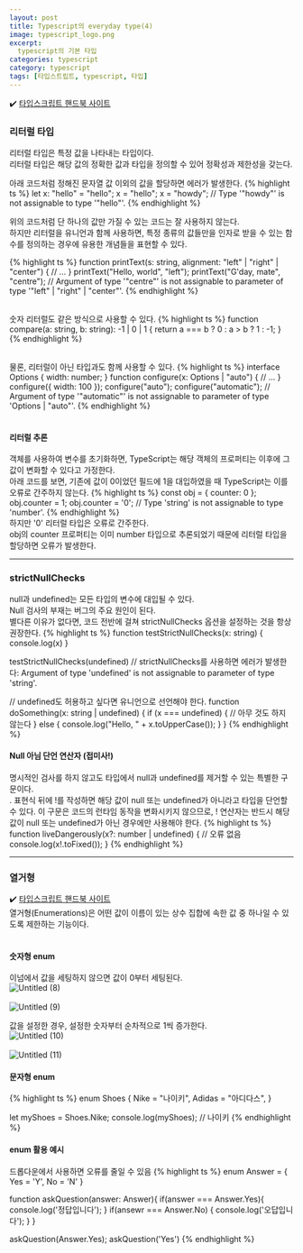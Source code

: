 ```yaml
---
layout: post
title: Typescript의 everyday type(4)
image: typescript_logo.png
excerpt: 
  typescript의 기본 타입
categories: typescript
category: typescript
tags: [타입스트립트, typescript, 타입]
---
```

✔️ [타입스크립트 핸드북 사이트](https://www.typescriptlang.org/ko/docs/handbook/2/everyday-types.html#%EB%A6%AC%ED%84%B0%EB%9F%B4-%ED%83%80%EC%9E%85)

### 리터럴 타입

리터럴 타입은 특정 값을 나타내는 타입이다.  
리터럴 타입은 해당 값의 정확한 값과 타입을 정의할 수 있어 정확성과 제한성을 갖는다.

아래 코드처럼 정해진 문자열 값 이외의 값을 할당하면 에러가 발생한다.
{% highlight ts %}
let x: "hello" = "hello";
x = "hello"; 
x = "howdy"; // Type '"howdy"' is not assignable to type '"hello"'.
{% endhighlight %}  

위의 코드처럼 단 하나의 값만 가질 수 있는 코드는 잘 사용하지 않는다.  
하지만 리터럴을 유니언과 함께 사용하면, 특정 종류의 값들만을 인자로 받을 수 있는 함수를 정의하는 경우에 유용한 개념들을 표현할 수 있다.  

{% highlight ts %}
function printText(s: string, alignment: "left" | "right" | "center") {
  // ...
}
printText("Hello, world", "left");
printText("G'day, mate", "centre"); // Argument of type '"centre"' is not assignable to parameter of type '"left" | "right" | "center"'.
{% endhighlight %}  
<br />

숫자 리터럴도  같은 방식으로 사용할 수 있다.
{% highlight ts %}
function compare(a: string, b: string): -1 | 0 | 1 {
  return a === b ? 0 : a > b ? 1 : -1;
}
{% endhighlight %}  
<br />

물론, 리터럴이 아닌 타입과도 함께 사용할 수 있다.
{% highlight ts %}
interface Options {
  width: number;
}
function configure(x: Options | "auto") {
  // ...
}
configure({ width: 100 });
configure("auto");
configure("automatic"); // Argument of type '"automatic"' is not assignable to parameter of type 'Options | "auto"'.
{% endhighlight %}  
<br />

#### 리터럴 추론

객체를 사용하여 변수를 초기화하면, TypeScript는 해당 객체의 프로퍼티는 이후에 그 값이 변화할 수 있다고 가정한다.  
아래 코드를 보면, 기존에 값이 0이었던 필드에 1을 대입하였을 때 TypeScript는 이를 오류로 간주하지 않는다.
{% highlight ts %}
const obj = { counter: 0 };
obj.counter = 1;
obj.counter = '0'; // Type 'string' is not assignable to type 'number'.
{% endhighlight %}  
하지만 '0' 리터럴 타입은 오류로 간주한다.  
obj의 counter 프로퍼티는 이미 number 타입으로 추론되었기 때문에 리터럴 타입을 할당하면 오류가 발생한다.
<br />

--- 

### strictNullChecks  

null과 undefined는 모든 타입의 변수에 대입될 수 있다.  
Null 검사의 부재는 버그의 주요 원인이 된다.  
별다른 이유가 없다면, 코드 전반에 걸쳐 strictNullChecks 옵션을 설정하는 것을 항상 권장한다.
{% highlight ts %}
function testStrictNullChecks(x: string) {
  console.log(x)
}

testStrictNullChecks(undefined) // strictNullChecks를 사용하면 에러가 발생한다: Argument of type 'undefined' is not assignable to parameter of type 'string'.

// undefined도 허용하고 싶다면 유니언으로 선언해야 한다.
function doSomething(x: string | undefined) {
  if (x === undefined) {
    // 아무 것도 하지 않는다
  } else {
    console.log("Hello, " + x.toUpperCase());
  }
}
{% endhighlight %} 
<br />

#### Null 아님 단언 연산자 (접미사!)

명시적인 검사를 하지 않고도 타입에서 null과 undefined를 제거할 수 있는 특별한 구문이다.  
. 표현식 뒤에 !를 작성하면 해당 값이 null 또는 undefined가 아니라고 타입을 단언할 수 있다.
 이 구문은 코드의 런타임 동작을 변화시키지 않으므로, ! 연산자는 반드시 해당 값이 null 또는 undefined가 아닌 경우에만 사용해야 한다.
{% highlight ts %}
function liveDangerously(x?: number | undefined) {
  // 오류 없음
  console.log(x!.toFixed());
}
{% endhighlight %} 
<br />

---

### 열거형
✔️ [타입스크립트 핸드북 사이트](https://www.typescriptlang.org/ko/docs/handbook/enums.html)  
열거형(Enumerations)은 어떤 값이 이름이 있는 상수 집합에 속한 값 중 하나일 수 있도록 제한하는 기능이다.  
<br />

#### 숫자형 enum
이넘에서 값을 세팅하지 않으면 값이 0부터 세팅된다.  
![Untitled (8)](https://github.com/DaYoung-woo/DaYoung-woo.github.io/assets/131967254/9625bc73-e496-462e-981f-c3e5beef41f7)
<br />  
![Untitled (9)](https://github.com/DaYoung-woo/DaYoung-woo.github.io/assets/131967254/27e6c409-a822-4bf7-b477-db6db8b02c4a)
<br />

값을 설정한 경우, 설정한 숫자부터 순차적으로 1씩 증가한다.  
![Untitled (10)](https://github.com/DaYoung-woo/DaYoung-woo.github.io/assets/131967254/7e1f942c-4291-4212-80c9-1dafb4e0d43d)
<br />  
![Untitled (11)](https://github.com/DaYoung-woo/DaYoung-woo.github.io/assets/131967254/50d3a686-1e98-40c6-a065-33df542330b7)
<br />

#### 문자형 enum
{% highlight ts %}
enum Shoes {
  Nike = "나이키",
  Adidas = "아디다스",
}

let myShoes = Shoes.Nike;
console.log(myShoes); // 나이키
{% endhighlight %} 
<br />

#### enum 활용 예시
드롭다운에서 사용하면 오류를 줄일 수 있음
{% highlight ts %}
enum Answer = {
	Yes = 'Y',
	No = 'N'
}

function askQuestion(answer: Answer){
	if(answer === Answer.Yes){
		console.log('정답입니다');
	}
	if(ansewr === Answer.No) {
		console.log('오답입니다');
	}
}

askQuestion(Answer.Yes);
askQuestion('Yes')
{% endhighlight %} 
<br />
